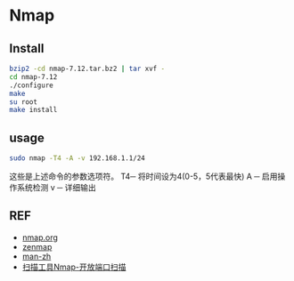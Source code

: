 # Nmap


## Install

```bash
bzip2 -cd nmap-7.12.tar.bz2 | tar xvf -
cd nmap-7.12
./configure
make
su root
make install
```

## usage

```bash
sudo nmap -T4 -A -v 192.168.1.1/24
```

这些是上述命令的参数选项符。
T4─ 将时间设为4(0-5，5代表最快)
A ─ 启用操作系统检测
v ─ 详细输出


## REF

- [nmap.org](https://nmap.org/)
- [zenmap](https://nmap.org/zenmap/)
- [man-zh](https://nmap.org/man/zh/)
- [扫描工具Nmap-开放端口扫描](http://mp.weixin.qq.com/s?__biz=MjM5ODI5Njc2MA==&mid=2655807136&idx=1&sn=15120a4bf9efb51d9ab2bceea1b1a645&scene=2&srcid=0420ZDZhVh8roJIjW6bFX8Vb#wechat_redirect)